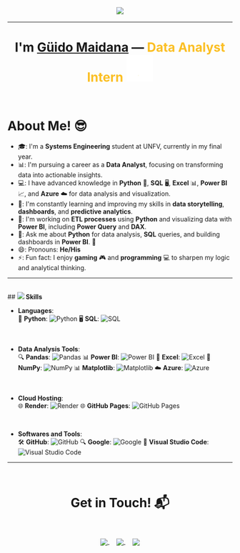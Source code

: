 <p align="center">
  <img src="https://miro.medium.com/max/2048/1*OohqW5DGh9CQS4hLY5FXzA.png" height="230"/>
</p>
<hr>
<h1 align="center">
  I'm <a href="https://github.com/Aryagm">Güido Maidana</a> —
  <span style="color:#FBBF24;">Data Analyst Intern</span>
  <img src="https://github.com/Kathryn-Jie/Kathryn-Jie/blob/main/wave.gif" width="60px"/>
</h1>
<Br>
<h1>About Me! 😎</h1>

- 🎓: I'm a **Systems Engineering** student at UNFV, currently in my final year.
- 📊: I'm pursuing a career as a **Data Analyst**, focusing on transforming data into actionable insights.
- 💻: I have advanced knowledge in **Python** 🐍, **SQL** 🖥️, **Excel** 📊, **Power BI** 📈, and **Azure** ☁️ for data analysis and visualization.
- 🌱: I'm constantly learning and improving my skills in **data storytelling**, **dashboards**, and **predictive analytics**.
- 🤔: I'm working on **ETL processes** using **Python** and visualizing data with **Power BI**, including **Power Query** and **DAX**.
- 💬: Ask me about **Python** for data analysis, **SQL** queries, and building dashboards in **Power BI**. 🚀
- 😄: Pronouns: **He/His**
- ⚡: Fun fact: I enjoy **gaming** 🎮 and **programming** 💻 to sharpen my logic and analytical thinking.

<hr>
<Br>
## <img src="https://media2.giphy.com/media/QssGEmpkyEOhBCb7e1/giphy.gif?cid=ecf05e47a0n3gi1bfqntqmob8g9aid1oyj2wr3ds3mg700bl&rid=giphy.gif" width ="25"><b> Skills</b>
<br>

<p align="center">

- **Languages**:
    <br>
    🐍 **Python**: ![Python](https://img.shields.io/badge/Python%20-%2314354C.svg?style=for-the-badge&logo=python&logoColor=white)
    🖥️ **SQL**: ![SQL](https://img.shields.io/badge/SQL-%2300C7B7.svg?style=for-the-badge&logo=mysql&logoColor=white)

<br>  

- **Data Analysis Tools**:
    <br>
    🔍 **Pandas**: ![Pandas](https://img.shields.io/badge/Pandas-%23150458.svg?style=for-the-badge&logo=pandas&logoColor=white) 
    📊 **Power BI**: ![Power BI](https://img.shields.io/badge/Power%20BI-F2C811.svg?style=for-the-badge&logo=powerbi&logoColor=black)
    🧮 **Excel**: ![Excel](https://img.shields.io/badge/Excel-217346.svg?style=for-the-badge&logo=microsoft-excel&logoColor=white)
    🔢 **NumPy**: ![NumPy](https://img.shields.io/badge/NumPy-%23013243.svg?style=for-the-badge&logo=numpy&logoColor=white)
    📊 **Matplotlib**: ![Matplotlib](https://img.shields.io/badge/Matplotlib-%230C4B8E.svg?style=for-the-badge&logo=matplotlib&logoColor=white)
    ☁️ **Azure**: ![Azure](https://img.shields.io/badge/Microsoft%20Azure-%23007BDF.svg?style=for-the-badge&logo=microsoft-azure&logoColor=white)
    
<br>

- **Cloud Hosting**:
    <br>
    🌐 **Render**: ![Render](https://img.shields.io/badge/Render-%23000000.svg?style=for-the-badge&logo=render&logoColor=white)
    🌐 **GitHub Pages**: ![GitHub Pages](https://img.shields.io/badge/GitHub%20Pages-%23327FC7.svg?style=for-the-badge&logo=github&logoColor=white)

<br>

- **Softwares and Tools**:
    <br>
    🛠️ **GitHub**: ![GitHub](https://img.shields.io/badge/github-%23121011.svg?style=for-the-badge&logo=github&logoColor=white)
    🔍 **Google**: ![Google](https://img.shields.io/badge/google-%234285F4.svg?style=for-the-badge&logo=google&logoColor=white)
    📝 **Visual Studio Code**: ![Visual Studio Code](https://img.shields.io/badge/Visual%20Studio%20Code-0078d7.svg?style=for-the-badge&logo=visual-studio-code&logoColor=white)

</p>

<hr>
<Br>
<h1 align="center">Get in Touch! 📬</h1>
<br>
<p align="center">
  <a href="mailto:g7idomai1234@gmail.com" target="_blank">
    <img align="center" src="https://img.shields.io/badge/g7idomai1234@gmail.com-D14836?style=for-the-badge&logo=gmail&logoColor=white" />
  </a>
  &nbsp;&nbsp;&nbsp;
  <a href="https://wa.me/51980503569" target="_blank">
    <img align="center" src="https://img.shields.io/badge/WhatsApp-25D366?style=for-the-badge&logo=whatsapp&logoColor=white" />
  </a>
  &nbsp;&nbsp;&nbsp;
  <a href="https://www.linkedin.com/in/g%C3%BCido-maidana/" target="_blank">
    <img align="center" src="https://img.shields.io/badge/LinkedIn-0077B5?style=for-the-badge&logo=linkedin&logoColor=white" />
  </a>
</p>
<br>

